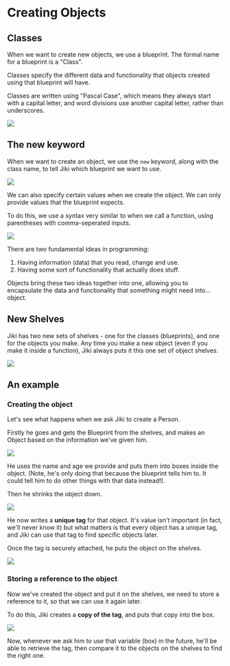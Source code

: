 # Creating Objects

## Classes

When we want to create new objects, we use a blueprint.
The formal name for a blueprint is a "Class".

Classes specify the different data and functionality that objects created using that blueprint will have.

Classes are written using "Pascal Case", which means they always start with a capital letter, and word divisions use another capital letter, rather than underscores.

<img src="https://assets.exercism.org/bootcamp/diagrams/objects-classes.png" class="diagram"/>

## The new keyword

When we want to create an object, we use the `new` keyword, along with the class name, to tell Jiki which blueprint we want to use.

<img src="https://assets.exercism.org/bootcamp/diagrams/objects-new-1.png" class="diagram"/>

We can also specify certain values when we create the object.
We can only provide values that the blueprint expects.

To do this, we use a syntax very similar to when we call a function, using parentheses with comma-seperated inputs.

<img src="https://assets.exercism.org/bootcamp/diagrams/objects-new-2.png" class="diagram"/>

There are two fundamental ideas in programming:

1. Having information (data) that you read, change and use.
2. Having some sort of functionality that actually does stuff.

Objects bring these two ideas together into one, allowing you to encapsulate the data and functionality that something might need into... object.

## New Shelves

Jiki has two new sets of shelves - one for the classes (blueprints), and one for the objects you make.
Any time you make a new object (even if you make it inside a function), Jiki always puts it this one set of object shelves.

<img src="https://assets.exercism.org/bootcamp/diagrams/objects-shelves.png" class="diagram"/>

## An example

### Creating the object

Let's see what happens when we ask Jiki to create a Person.

Firstly he goes and gets the Blueprint from the shelves, and makes an Object based on the information we've given him.

<img src="https://assets.exercism.org/bootcamp/diagrams/objects-new-3.png" class="diagram"/>

He uses the name and age we provide and puts them into boxes inside the object. (Note, he's only doing that because the blueprint tells him to. It could tell him to do other things with that data instead!).

Then he shrinks the object down.

<img src="https://assets.exercism.org/bootcamp/diagrams/objects-new-4.png" class="diagram"/>

He now writes a **unique tag** for that object.
It's value isn't important (in fact, we'll never know it) but what matters is that every object has a unique tag, and Jiki can use that tag to find specific objects later.

Once the tag is securely attached, he puts the object on the shelves.

<img src="https://assets.exercism.org/bootcamp/diagrams/objects-new-5.png" class="diagram"/>

### Storing a reference to the object

Now we've created the object and put it on the shelves, we need to store a reference to it, so that we can use it again later.

To do this, Jiki creates a **copy of the tag**, and puts that copy into the box.

<img src="https://assets.exercism.org/bootcamp/diagrams/objects-new-6.png" class="diagram"/>

Now, whenever we ask him to use that variable (box) in the future, he'll be able to retrieve the tag, then compare it to the objects on the shelves to find the right one.
